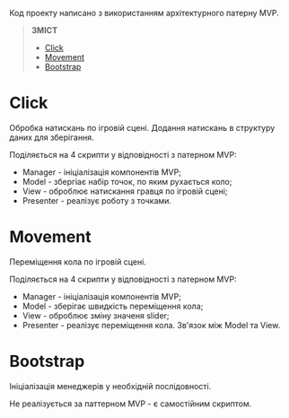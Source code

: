 Код проекту написано з використанням архітектурного патерну MVP.

> **ЗМІСТ**
> - [Click](#Click)
> - [Movement](#Movement)
> - [Bootstrap](#Bootstrap)

# Click
Обробка натискань по ігровій сцені. Додання натискань в структуру даних для зберігання.

Поділяється на 4 скрипти у відповідності з патерном MVP:
- Manager - ініціалізація компонентів MVP;
- Model - збергіає набір точок, по яким рухається коло;
- View - оброблює натискання гравця по ігровій сцені;
- Presenter - реалізує роботу з точками.
# Movement
Переміщення кола по ігровій сцені.

Поділяється на 4 скрипти у відповідності з патерном MVP:
- Manager - ініціалізація компонентів MVP;
- Model - зберігає швидкість переміщення кола;
- View - оброблює зміну значеня slider;
- Presenter - реалізує переміщення кола. Зв'язок між Model та View.
# Bootstrap
Ініціалізація менеджерів у необхідній послідовності.

Не реалізується за паттерном MVP - є самостійним скриптом.
